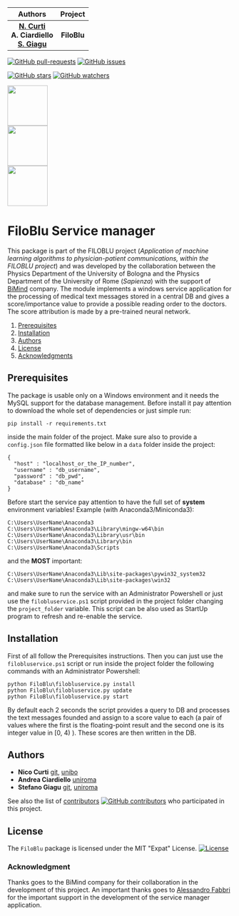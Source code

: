 | **Authors**  | **Project** |
|:------------:|:-----------:|
| [**N. Curti**](https://github.com/Nico-Curti) <br/> **A. Ciardiello** <br/> [**S. Giagu**](https://github.com/stefanogiagu)  |  **FiloBlu**  |

[![GitHub pull-requests](https://img.shields.io/github/issues-pr/Nico-Curti/FiloBlu.svg?style=plastic)](https://github.com/Nico-Curti/FiloBlu/pulls)
[![GitHub issues](https://img.shields.io/github/issues/Nico-Curti/FiloBlu.svg?style=plastic)](https://github.com/Nico-Curti/FiloBlu/issues)

[![GitHub stars](https://img.shields.io/github/stars/Nico-Curti/FiloBlu.svg?label=Stars&style=social)](https://github.com/Nico-Curti/FiloBlu/stargazers)
[![GitHub watchers](https://img.shields.io/github/watchers/Nico-Curti/FiloBlu.svg?label=Watch&style=social)](https://github.com/Nico-Curti/FiloBlu/watchers)

<p float="left">
  <a href="https://github.com/UniboDIFABiophysics">
    <div class="image">
      <img src="https://cdn.rawgit.com/physycom/templates/697b327d/logo_unibo.png" width="90" height="90">
    </div>
  </a>
  <a href="https://www.phys.uniroma1.it/fisica/">
    <div class="image">
      <img src="https://upload.wikimedia.org/wikipedia/it/d/d6/Sapienza_stemma.png" width="90" height="90">
    </div>
  </a>
  <a href="http://www.bimind.it/">
    <div>
      <img src="http://www.bimind.it/images/logo-it.png" width="90" height="90">
    </div>
  </a>
</p>

# FiloBlu Service manager

This package is part of the FILOBLU project (*Application of machine learning algorithms to physician-patient communications, within the FILOBLU project*) and was developed by the collaboration between the Physics Department of the University of Bologna and the Physics Department of the University of Rome (*Sapienza*) with the support of [BiMind](http://www.bimind.it/it/) company.
The module implements a windows service application for the processing of medical text messages stored in a central DB and gives a score/importance value to provide a possible reading order to the doctors.
The score attribution is made by a pre-trained neural network.

1. [Prerequisites](#prerequisites)
2. [Installation](#installation)
3. [Authors](#authors)
4. [License](#license)
5. [Acknowledgments](#acknowledgments)

## Prerequisites

The package is usable only on a Windows environment and it needs the MySQL support for the database management.
Before install it pay attention to download the whole set of dependencies or just simple run:

```
pip install -r requirements.txt
```

inside the main folder of the project.
Make sure also to provide a `config.json` file formatted like below in a `data` folder inside the project:

```
{
  "host" : "localhost_or_the_IP_number",
  "username" : "db_username",
  "password" : "db_pwd",
  "database" : "db_name"
}
```

Before start the service pay attention to have the full set of **system** environment variables! Example (with Anaconda3/Miniconda3):

```
C:\Users\UserName\Anaconda3
C:\Users\UserName\Anaconda3\Library\mingw-w64\bin
C:\Users\UserName\Anaconda3\Library\usr\bin
C:\Users\UserName\Anaconda3\Library\bin
C:\Users\UserName\Anaconda3\Scripts
```
and the **MOST** important:

```
C:\Users\UserName\Anaconda3\Lib\site-packages\pywin32_system32
C:\Users\UserName\Anaconda3\Lib\site-packages\win32
```

and make sure to run the service with an Administrator Powershell or just use the `filobluservice.ps1` script provided in the project folder changing the `project_folder` variable.
This script can be also used as StartUp program to refresh and re-enable the service.


## Installation

First of all follow the Prerequisites instructions.
Then you can just use the `filobluservice.ps1` script or run inside the project folder the following commands with an Administrator Powershell:

```
python FiloBlu\filobluservice.py install
python FiloBlu\filobluservice.py update
python FiloBlu\filobluservice.py start
```

By default each 2 seconds the script provides a query to DB and processes the text messages founded and assign to a score value to each (a pair of values where the first is the floating-point result and the second one is its integer value in [0, 4) ).
These scores are then written in the DB.

## Authors

* **Nico Curti** [git](https://github.com/Nico-Curti), [unibo](https://www.unibo.it/sitoweb/nico.curti2)
* **Andrea Ciardiello** [uniroma](https://phd.uniroma1.it/web/ANDREA-CIARDIELLO_nP1268232_IT.aspx)
* **Stefano Giagu** [git](https://github.com/stefanogiagu), [uniroma](https://gomppublic.uniroma1.it/Docenti/Render.aspx?UID=9b08c277-5de0-4441-b3a6-d8e27d85e52f
)

See also the list of [contributors](https://github.com/Nico-Curti/FiloBlu/contributors) [![GitHub contributors](https://img.shields.io/github/contributors/Nico-Curti/FiloBlu.svg?style=plastic)](https://github.com/Nico-Curti/FiloBlu/graphs/contributors/) who participated in this project.

## License

The `FiloBlu` package is licensed under the MIT "Expat" License. [![License](https://img.shields.io/github/license/mashape/apistatus.svg)](https://github.com/Nico-Curti/FiloBlu/blob/master/LICENSE.md)

### Acknowledgment

Thanks goes to the BiMind company for their collaboration in the development of this project.
An important thanks goes to [Alessandro Fabbri](https://github.com/allefabbri) for the important support in the development of the service manager application.
